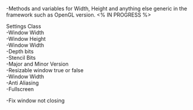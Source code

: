 -Methods and variables for Width, Height and anything else generic in the framework such as OpenGL version.  <% IN PROGRESS  %>

Settings Class<br />
-Window Width<br />
-Window Height<br />
-Window Width<br />
-Depth bits<br />
-Stencil Bits<br />
-Major and Minor Version<br />
-Resizable window true or false<br />
-Window Width<br />
-Anti Aliasing <br />
-Fullscreen <br />

-Fix window not closing
